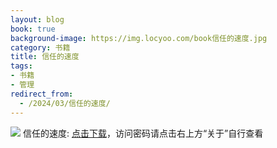 ```yaml
---
layout: blog
book: true
background-image: https://img.locyoo.com/book信任的速度.jpg
category: 书籍
title: 信任的速度
tags:
- 书籍
- 管理
redirect_from:
  - /2024/03/信任的速度/
---
```

![](https://img.locyoo.com/book信任的速度.jpg)
信任的速度: <a name = "ref1" href="https://089m.com/f/50983618-1314466676-d73f3b?p=3619">点击下载</a>，访问密码请点击右上方“关于”自行查看